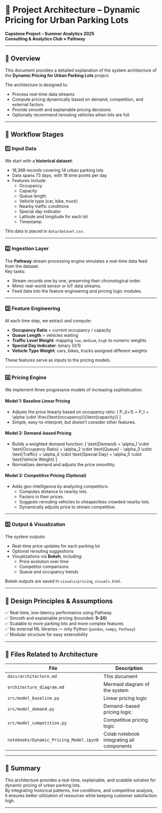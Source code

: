 
# 📐 Project Architecture – Dynamic Pricing for Urban Parking Lots

**Capstone Project – Summer Analytics 2025**  
**Consulting & Analytics Club × Pathway**

---

## 📝 Overview

This document provides a detailed explanation of the system architecture of the **Dynamic Pricing for Urban Parking Lots** project.

The architecture is designed to:
- Process real-time data streams
- Compute pricing dynamically based on demand, competition, and external factors
- Provide smooth and explainable pricing decisions
- Optionally recommend rerouting vehicles when lots are full

---

## 🔄 Workflow Stages

### 1️⃣ Input Data

We start with a **historical dataset**:
- 18,368 records covering 14 urban parking lots
- Data spans 73 days, with 18 time points per day
- Features include:
  - Occupancy
  - Capacity
  - Queue length
  - Vehicle type (car, bike, truck)
  - Nearby traffic conditions
  - Special day indicator
  - Latitude and longitude for each lot
  - Timestamp

This data is placed in `data/dataset.csv`.

---

### 2️⃣ Ingestion Layer

The **Pathway** stream processing engine simulates a real-time data feed from the dataset.  
Key tasks:
- Stream records one by one, preserving their chronological order.
- Mimic real-world sensor or IoT data streams.
- Feed data into the feature engineering and pricing logic modules.

---

### 3️⃣ Feature Engineering

At each time step, we extract and compute:
- **Occupancy Ratio** = current occupancy / capacity
- **Queue Length** = vehicles waiting
- **Traffic Level Weight**: mapping `low`, `medium`, `high` to numeric weights
- **Special Day Indicator**: binary (0/1)
- **Vehicle Type Weight**: cars, bikes, trucks assigned different weights

These features serve as inputs to the pricing models.

---

### 4️⃣ Pricing Engine

We implement three progressive models of increasing sophistication:

#### Model 1: Baseline Linear Pricing
- Adjusts the price linearly based on occupancy ratio:
  \[
  P_{t+1} = P_t + \alpha \cdot \frac{\text{occupancy}}{\text{capacity}}
  \]
- Simple, easy-to-interpret, but doesn’t consider other features.

#### Model 2: Demand-based Pricing
- Builds a weighted demand function:
  \[
  \text{Demand} = \alpha_1 \cdot \text{Occupancy Ratio} + \alpha_2 \cdot \text{Queue} - \alpha_3 \cdot \text{Traffic} + \alpha_4 \cdot \text{Special Day} + \alpha_5 \cdot \text{Vehicle Weight}
  \]
- Normalizes demand and adjusts the price smoothly.

#### Model 3: Competitive Pricing (Optional)
- Adds geo-intelligence by analyzing competitors:
  - Computes distance to nearby lots.
  - Factors in their prices.
  - Suggests rerouting vehicles to cheaper/less crowded nearby lots.
  - Dynamically adjusts price to remain competitive.

---

### 5️⃣ Output & Visualization

The system outputs:
- Real-time price updates for each parking lot
- Optional rerouting suggestions
- Visualizations via **Bokeh**, including:
  - Price evolution over time
  - Competitor comparisons
  - Queue and occupancy trends

Bokeh outputs are saved in `visuals/pricing_visuals.html`.

---

## 🧾 Design Principles & Assumptions

✅ Real-time, low-latency performance using Pathway  
✅ Smooth and explainable pricing (bounded: **$5–$20**)  
✅ Scalable to more parking lots and more complex features  
✅ No external ML libraries — only Python (`pandas`, `numpy`, `Pathway`)  
✅ Modular structure for easy extensibility

---

## 📁 Files Related to Architecture

| File | Description |
|------|-------------|
| `docs/architecture.md` | This document |
| `architecture_diagram.md` | Mermaid diagram of the system |
| `src/model_baseline.py` | Linear pricing logic |
| `src/model_demand.py` | Demand-based pricing logic |
| `src/model_competition.py` | Competitive pricing logic |
| `notebooks/Dynamic_Pricing_Model.ipynb` | Colab notebook integrating all components |

---

## 📌 Summary

This architecture provides a real-time, explainable, and scalable solution for dynamic pricing of urban parking lots.  
By integrating historical patterns, live conditions, and competitive analysis, it ensures better utilization of resources while keeping customer satisfaction high.

---
